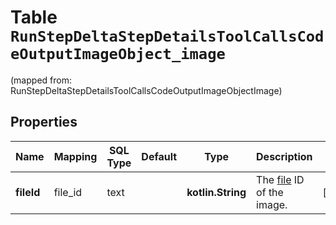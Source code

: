 
# Table `RunStepDeltaStepDetailsToolCallsCodeOutputImageObject_image`
(mapped from: RunStepDeltaStepDetailsToolCallsCodeOutputImageObjectImage)

## Properties
Name | Mapping | SQL Type | Default | Type | Description | Notes
---- | ------- | -------- | ------- | ---- | ----------- | -----
**fileId** | file_id | text |  | **kotlin.String** | The [file](/docs/api-reference/files) ID of the image. |  [optional]



